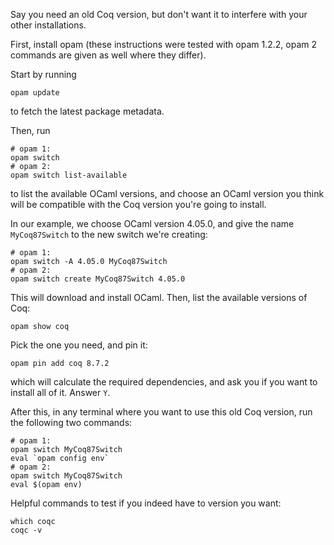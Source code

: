 Say you need an old Coq version, but don't want it to interfere with your other installations.

First, install opam (these instructions were tested with opam 1.2.2, opam 2 commands are given as well where they differ).

Start by running

```
opam update
```

to fetch the latest package metadata.

Then, run

```
# opam 1:
opam switch
# opam 2:
opam switch list-available
```

to list the available OCaml versions, and choose an OCaml version you think will be compatible with the Coq version you're going to install.

In our example, we choose OCaml version 4.05.0, and give the name `MyCoq87Switch` to the new switch we're creating:

```
# opam 1:
opam switch -A 4.05.0 MyCoq87Switch
# opam 2:
opam switch create MyCoq87Switch 4.05.0
```

This will download and install OCaml. Then, list the available versions of Coq:

```
opam show coq
```

Pick the one you need, and pin it:

```
opam pin add coq 8.7.2
```

which will calculate the required dependencies, and ask you if you want to install all of it. Answer `Y`.

After this, in any terminal where you want to use this old Coq version, run the following two commands:

```
# opam 1:
opam switch MyCoq87Switch
eval `opam config env`
# opam 2:
opam switch MyCoq87Switch
eval $(opam env)
```

Helpful commands to test if you indeed have to version you want:

```
which coqc
coqc -v
```
